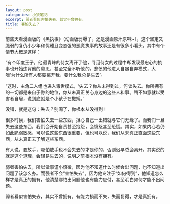```yaml
---
layout: post
categories: 小狼笔记
excerpt: 弱者看似害怕失去，其实不曾拥有。
title: 害怕失去？
---
```


前些天看漫画版的《黑执事》（动画版弱爆了，还是漫画原汁原味~），这个坚定又脆弱的复仇小少年和优雅且变态强的恶魔执事的故事还是有很多小看头。其中有个情节大概是这样：

“有个印度王子，他最青睐的侍女离开了他，寻觅侍女的过程中却发现最忠心的执事也开始违背他的意思，甚至完全不听他的。悲愤的他进入自暴自弃模式，大嚎‘为什么所有人都要离开我，要什么我总是失去’。

“这时，主角二人组也进入毒舌模式，‘失去？你从未得到过，何谈失去。你所拥有的一切都是来自于你的地位，你从未真正关心身边的这些人和事。稍不如意就以受害者自居，说到底就是个小孩子在撒娇。’

没错，就是这句：失去？别闹了，你根本从没得到！

很多时候，我们害怕失去一些东西，担心自己一出错就与它们无缘了。而我们一旦失去这些东西，我们会开始自责甚至抱怨，会愤怒甚至恐慌。其实，如果内心若仍如此脆弱敏感，可以说这些东西很重要，但也可以说，我们从未真正直面这些东西，从未真正去了解这些东西。

有人说，要放手，哪怕放手也不会失去的才是你的，否则迟早总会离开。其实说的就是这个道理，会轻易失去的，说明之前根本没有拥有。

弱者害怕失去，所以做事谨小慎微，因为他不知道什么时候会出问题，也不知道出问题了该怎么办。而强者不会“害怕失去”，因为他专注于“如何得到”，他知道怎么样才是真正的拥有，他清楚哪怕出问题他也有能力应付，甚至明白如何才能不出问题。

弱者看似害怕失去，其实不曾拥有。有能力损而不失，失而复得，才是真拥有。
